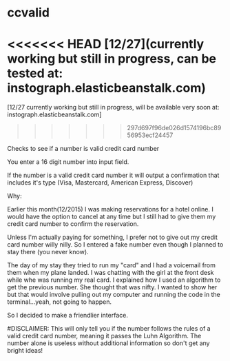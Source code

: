 # ccvalid
<<<<<<< HEAD
[12/27](currently working but still in progress, can be tested at: instograph.elasticbeanstalk.com)
=======
[12/27 currently working but still in progress, will be available very soon at: instograph.elasticbeanstalk.com]
>>>>>>> 297d697f96de026d1574196bc8956953ecf24457

Checks to see if a number is valid credit card number

You enter a 16 digit number into input field.

If the number is a valid credit card number it will output a confirmation that includes it's type (Visa, Mastercard, American Express, Discover)

Why:

Earlier this month(12/2015) I was making reservations for a hotel online. I would have the option to cancel at any time but I still had to give them my credit card number to confirm the reservation.

Unless I'm actually paying for something, I prefer not to give out my credit card number willy nilly. So I entered a fake number even though I planned to stay there (you never know).

The day of my stay they tried to run my "card" and I had a voicemail from them when my plane landed. I was chatting with the girl at the front desk while whe was running my real card. I explained how I used an algorithm to get the previous number. She thought that was nifty. I wanted to show her but that would involve pulling out my computer and running the code in the terminal...yeah, not going to happen.

So I decided to make a friendlier interface.


#DISCLAIMER: This will only tell you if the number follows the rules of a valid credit card number, meaning it passes the Luhn Algorithm. The number alone is useless without additional information so don't get any bright ideas! 
